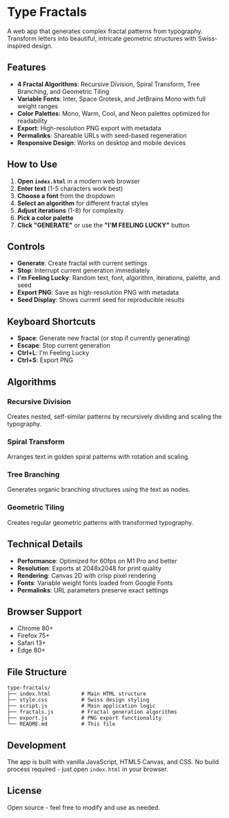 # Type Fractals

A web app that generates complex fractal patterns from typography. Transform letters into beautiful, intricate geometric structures with Swiss-inspired design.

## Features

- **4 Fractal Algorithms**: Recursive Division, Spiral Transform, Tree Branching, and Geometric Tiling
- **Variable Fonts**: Inter, Space Grotesk, and JetBrains Mono with full weight ranges
- **Color Palettes**: Mono, Warm, Cool, and Neon palettes optimized for readability
- **Export**: High-resolution PNG export with metadata
- **Permalinks**: Shareable URLs with seed-based regeneration
- **Responsive Design**: Works on desktop and mobile devices

## How to Use

1. **Open `index.html`** in a modern web browser
2. **Enter text** (1-5 characters work best)
3. **Choose a font** from the dropdown
4. **Select an algorithm** for different fractal styles
5. **Adjust iterations** (1-8) for complexity
6. **Pick a color palette** 
7. **Click "GENERATE"** or use the **"I'M FEELING LUCKY"** button

## Controls

- **Generate**: Create fractal with current settings
- **Stop**: Interrupt current generation immediately
- **I'm Feeling Lucky**: Random text, font, algorithm, iterations, palette, and seed
- **Export PNG**: Save as high-resolution PNG with metadata
- **Seed Display**: Shows current seed for reproducible results

## Keyboard Shortcuts

- **Space**: Generate new fractal (or stop if currently generating)
- **Escape**: Stop current generation
- **Ctrl+L**: I'm Feeling Lucky
- **Ctrl+S**: Export PNG

## Algorithms

### Recursive Division
Creates nested, self-similar patterns by recursively dividing and scaling the typography.

### Spiral Transform
Arranges text in golden spiral patterns with rotation and scaling.

### Tree Branching
Generates organic branching structures using the text as nodes.

### Geometric Tiling
Creates regular geometric patterns with transformed typography.

## Technical Details

- **Performance**: Optimized for 60fps on M1 Pro and better
- **Resolution**: Exports at 2048x2048 for print quality
- **Rendering**: Canvas 2D with crisp pixel rendering
- **Fonts**: Variable weight fonts loaded from Google Fonts
- **Permalinks**: URL parameters preserve exact settings

## Browser Support

- Chrome 80+
- Firefox 75+
- Safari 13+
- Edge 80+

## File Structure

```
type-fractals/
├── index.html          # Main HTML structure
├── style.css           # Swiss design styling
├── script.js           # Main application logic
├── fractals.js         # Fractal generation algorithms
├── export.js           # PNG export functionality
└── README.md           # This file
```

## Development

The app is built with vanilla JavaScript, HTML5 Canvas, and CSS. No build process required - just open `index.html` in your browser.

## License

Open source - feel free to modify and use as needed. 
